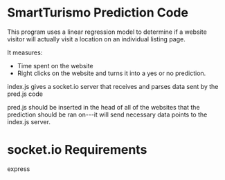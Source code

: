 # SmartTurismo Prediction Code

This program uses a linear regression model to determine if a website visitor will actually visit a location on an individual listing page.

It measures: 
 - Time spent on the website
 - Right clicks on the website
and turns it into a yes or no prediction.

index.js gives a socket.io server that receives and parses data sent by the pred.js code

pred.js should be inserted in the head of all of the websites that the prediction should be ran on---it will send necessary data points to the index.js server.

# socket.io Requirements

express

